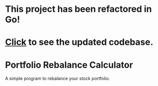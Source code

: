 # This project has been refactored in Go!
# [Click](https://gitlab.com/wiggins.jonathan/plutus) to see the updated codebase.

# Portfolio Rebalance Calculator

A simple program to rebalance your stock portfolio.
